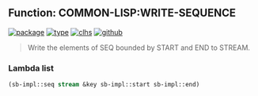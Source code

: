 ## Function: COMMON-LISP:WRITE-SEQUENCE
[![package](https://img.shields.io/badge/Package-COMMON--LISP-5f9ea0.svg?style=social&colorA=999999)](../) [![type](https://img.shields.io/badge/Type-Function-5f9ea0.svg?style=social&colorA=999999)](../#function) [![clhs](https://img.shields.io/badge/CLHS-WRITE--SEQUENCE-5f9ea0.svg?style=social&colorA=999999)](http://www.lispworks.com/documentation/HyperSpec/Body/f_wr_seq.htm) [![github](https://img.shields.io/badge/GitHub-View_the_source-5f9ea0.svg?style=social&colorA=999999&logo=github)](https://github.com/sbcl/sbcl/blob/master/src/code/stream.lisp/) 

> Write the elements of SEQ bounded by START and END to STREAM.

### Lambda list
```cl
(sb-impl::seq stream &key sb-impl::start sb-impl::end)
```

